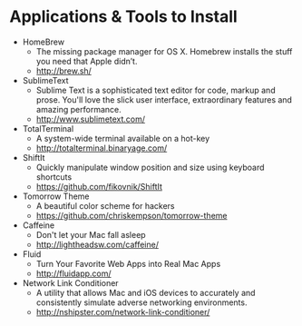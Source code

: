 Applications & Tools to Install
===

* HomeBrew
  *  The missing package manager for OS X. Homebrew installs the stuff you need that Apple didn’t.
  *  http://brew.sh/
* SublimeText
  * Sublime Text is a sophisticated text editor for code, markup and prose.
  You'll love the slick user interface, extraordinary features and amazing performance.
  * http://www.sublimetext.com/
* TotalTerminal
  * A system-wide terminal available on a hot-key
  * http://totalterminal.binaryage.com/
* ShiftIt
  * Quickly manipulate window position and size using keyboard shortcuts
  * https://github.com/fikovnik/ShiftIt
* Tomorrow Theme
  * A beautiful color scheme for hackers 
  * https://github.com/chriskempson/tomorrow-theme
* Caffeine
  * Don't let your Mac fall asleep
  * http://lightheadsw.com/caffeine/
* Fluid
  * Turn Your Favorite Web Apps into Real Mac Apps
  * http://fluidapp.com/
* Network Link Conditioner
  * A utility that allows Mac and iOS devices to accurately and consistently simulate adverse networking environments.
  * http://nshipster.com/network-link-conditioner/
